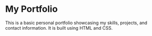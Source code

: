 # My Portfolio

This is a basic personal portfolio showcasing my skills, projects, and contact information. It is built using HTML and CSS.

